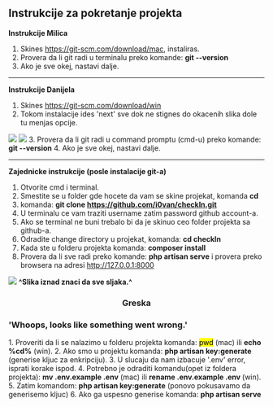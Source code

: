 <h2>Instrukcije za pokretanje projekta</h2>

<b>Instrukcije Milica</b>

1. Skines https://git-scm.com/download/mac, instaliras.
2. Provera da li git radi u terminalu preko komande: <b>git --version</b>
3. Ako je sve okej, nastavi dalje.

<hr>


<b>Instrukcije Danijela</b>

1. Skines https://git-scm.com/download/win
2. Tokom instalacije ides 'next' sve dok ne stignes do okacenih slika dole tu menjas opcije.
<img src="https://i.ibb.co/DWBn0Rv/1.png">
<img src="https://i.ibb.co/z8QVrPY/2.png">
3. Provera da li git radi u command promptu (cmd-u) preko komande: <b>git --version</b>
4. Ako je sve okej, nastavi dalje.

<hr>

<strong>Zajednicke instrukcije (posle instalacije git-a)</strong>

1. Otvorite cmd i terminal.
2. Smestite se u folder gde hocete da vam se skine projekat, komanda <b>cd</b>
2. komanda: <b>git clone https://github.com/i0van/checkIn.git</b>
3. U terminalu ce vam traziti username zatim password github account-a.
4. Ako se terminal ne buni trebalo bi da je skinuo ceo folder projekta sa github-a.
5. Odradite change directory u projekat, komanda: <b>cd checkIn</b>
6. Kada ste u folderu projekta komanda: <b>composer install</b>
7. Provera da li sve radi preko komande: <b>php artisan serve</b> i provera preko browsera 
na adresi http://127.0.0.1:8000
<img src="https://i.ibb.co/7kBRZFK/image.png">
<b>^Slika iznad znaci da sve sljaka.^</b>

<h3 align='center'>Greska</h3>
<h3>'Whoops, looks like something went wrong.'</h3>
1. Proveriti da li se nalazimo u folderu projekta komanda: <mark>pwd</mark> (mac) ili <b>echo %cd%</b> (win).
2. Ako smo u projektu komanda: <b>php artisan key:generate</b> (generise kljuc za enkripciju).
3. U slucaju da nam izbacuje '.env' error, isprati korake ispod.
4. Potrebno je odraditi komandu(opet iz foldera projekta): <b>mv .env.example .env</b> (mac) ili <b>rename .env.example .env </b>(win).
5. Zatim komandom: <b>php artisan key:generate</b> (ponovo pokusavamo da generisemo kljuc)
6. Ako ga uspesno generise komanda: <b>php artisan serve</b>
